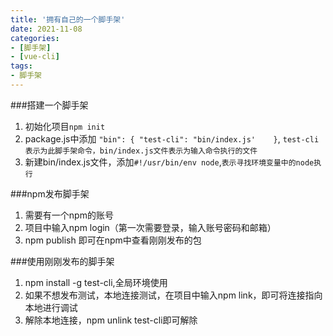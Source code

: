 ```yaml
---
title: '拥有自己的一个脚手架'
date: 2021-11-08
categories:
- [脚手架]
- [vue-cli]
tags:
- 脚手架
---
```

###搭建一个脚手架
1. 初始化项目`npm init`
2. package.js中添加 `"bin": {
    "test-cli": "bin/index.js'   
}`, `test-cli表示为此脚手架命令，bin/index.js文件表示为输入命令执行的文件`
3. 新建bin/index.js文件，添加`#!/usr/bin/env node`,`表示寻找环境变量中的node执行`

###npm发布脚手架
1. 需要有一个npm的账号
2. 项目中输入npm login（第一次需要登录，输入账号密码和邮箱）
3. npm publish 即可在npm中查看刚刚发布的包

###使用刚刚发布的脚手架
1.  npm install -g test-cli,全局环境使用
2.  如果不想发布测试，本地连接测试，在项目中输入npm link，即可将连接指向本地进行调试
3.  解除本地连接，npm unlink test-cli即可解除
